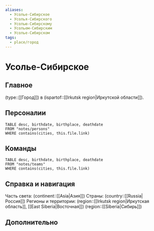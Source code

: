 ```yaml
---
aliases:
  - Усолье-Сибирское
  - Усолья-Сибирского
  - Усолью-Сибирскому
  - Усольем-Сибирским
  - Усолье-Сибирском
tags:
  - place/город
---
```

# Усолье-Сибирское

## Главное

(type::[[Город]]) в (ispartof::[[Irkutsk region|Иркутской области]]). 

## Персоналии

```dataview 
TABLE desc, birthdate, birthplace, deathdate
FROM "notes/persons" 
WHERE contains(cities, this.file.link)
```

## Команды

```dataview 
TABLE desc, birthdate, birthplace, deathdate
FROM "notes/teams" 
WHERE contains(cities, this.file.link)
```

## Справка и навигация

Часть света: (continent::[[Asia|Азия]])
Страны: (country::[[Russia|Россия]])
Регионы и территории: (region::[[Irkutsk region|Иркутская область]], [[East Siberia|Восточная]]) (region::[[Siberia|Сибирь]])

## Дополнительно

